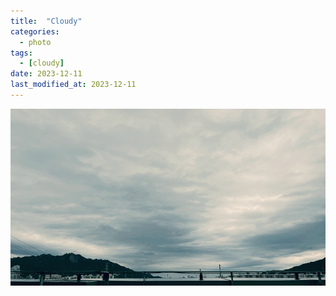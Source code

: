 ```yaml
---
title:  "Cloudy" 
categories:
  - photo
tags:
  - [cloudy]
date: 2023-12-11
last_modified_at: 2023-12-11
---
```

![](/assets/images/posts_img/cloudy.png)
